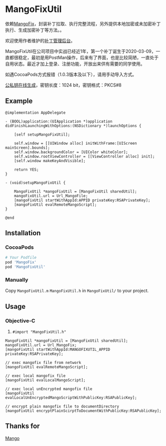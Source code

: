 # MangoFixUtil

依赖[MangoFix](https://github.com/YPLiang19/Mango)，封装补丁拉取、执行完整流程，另外提供本地加密或未加密补丁执行、生成加密补丁等方法。。

欢迎使用作者维护的[补丁管理后台](http://1.15.68.8:8080/mangofix/login)。

MangoFixUtil在公司项目中实战已经近1年，第一个补丁诞生于2020-03-09，一直都很稳定，最初是用PostMan操作，后来有了界面，也是比较简陋，一直处于自用状态。最近才加上登录、注册功能，开放出来供有需要的同学使用。

如遇CocoaPods方式报错（1.0.3版本及以下），请用手动导入方式。

[公私钥在线生成](http://www.metools.info/code/c80.html)，密钥长度：1024 bit，密钥格式：PKCS#8

## Example

```objc
@implementation AppDelegate

- (BOOL)application:(UIApplication *)application didFinishLaunchingWithOptions:(NSDictionary *)launchOptions {
    
    [self setupMangoFixUtil];
    
    self.window = [[UIWindow alloc] initWithFrame:[UIScreen mainScreen].bounds];
    self.window.backgroundColor = [UIColor whiteColor];
    self.window.rootViewController = [[ViewController alloc] init];
    [self.window makeKeyAndVisible];
            
    return YES;
}

- (void)setupMangoFixUtil {
    
    MangoFixUtil *mangoFixUtil = [MangoFixUtil sharedUtil];
    mangoFixUtil.url = Url_MangoFile;
    [mangoFixUtil startWithAppId:APPID privateKey:RSAPrivateKey];
    [mangoFixUtil evalRemoteMangoScript];
}

@end
```
## Installation

### CocoaPods

```ruby
# Your Podfile
pod 'MangoFix'
pod 'MangoFixUtil'
```

### Manually

Copy `MangoFixUtil.m` `MangoFixUtil.h` in `MangoFixUtil/` to your project.

## Usage

### Objective-C
1. `#import "MangoFixUtil.h"`

```objc
MangoFixUtil *mangoFixUtil = [MangoFixUtil sharedUtil];
mangoFixUtil.url = Url_MangoFix;
[mangoFixUtil startWithAppId:MANGOFIXUTIL_APPID privateKey:RSAPrivateKey];

// exec mangofix file from network
[mangoFixUtil evalRemoteMangoScript];

// exec local mangofix file
[mangoFixUtil evalLocalMangoScript];

// exec local unEncrypted mangofix file
[mangoFixUtil evalLocalUnEncryptedMangoScriptWithPublicKey:RSAPublicKey];

// encrypt plain mangofix file to documentDirectory
[mangoFixUtil encryptPlainScirptToDocumentWithPublicKey:RSAPublicKey];

```
## Thanks for
[Mango](https://github.com/YPLiang19/Mango)
